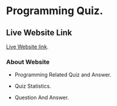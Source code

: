 # Programming Quiz.

## Live Website Link

[Live Website link](https://clinquant-mochi-11fadf.netlify.app/).

### About Website

- Programming Related Quiz and Answer.

- Quiz Statistics.

- Question And Answer.
